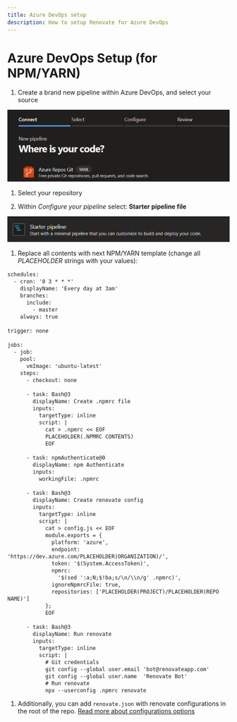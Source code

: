 ```yaml
---
title: Azure DevOps setup
description: How to setup Renovate for Azure DevOps
---
```


# Azure DevOps Setup (for NPM/YARN)

1. Create a brand new pipeline within Azure DevOps, and select your source

![Azure DevOps create new pipeline](assets/images/azure-devops-setup-1.png)

1. Select your repository

1. Within <i>Configure your pipeline</i> select: <b>Starter pipeline file</b>

![Azure DevOps starter pipeline template](assets/images/azure-devops-setup-2.png)

1. Replace all contents with next NPM/YARN template (change all <i>PLACEHOLDER</i> strings with your values):

```
schedules:
  - cron: '0 3 * * *'
    displayName: 'Every day at 3am'
    branches:
      include:
        - master
    always: true

trigger: none

jobs:
  - job:
    pool:
      vmImage: 'ubuntu-latest'
    steps:
      - checkout: none

      - task: Bash@3
        displayName: Create .npmrc file
        inputs:
          targetType: inline
          script: |
            cat > .npmrc << EOF
            PLACEHOLDER(.NPMRC CONTENTS)
            EOF

      - task: npmAuthenticate@0
        displayName: npm Authenticate
        inputs:
          workingFile: .npmrc

      - task: Bash@3
        displayName: Create renovate config
        inputs:
          targetType: inline
          script: |
            cat > config.js << EOF
            module.exports = {
              platform: 'azure',
              endpoint: 'https://dev.azure.com/PLACEHOLDER(ORGANIZATION)/',
              token: '$(System.AccessToken)',
              npmrc:
                '$(sed ':a;N;$!ba;s/\n/\\n/g' .npmrc)',
              ignoreNpmrcFile: true,
              repositories: ['PLACEHOLDER(PROJECT)/PLACEHOLDER(REPO NAME)']
            };
            EOF

      - task: Bash@3
        displayName: Run renovate
        inputs:
          targetType: inline
          script: |
            # Git credentials
            git config --global user.email 'bot@renovateapp.com'
            git config --global user.name  'Renovate Bot'
            # Run renovate
            npx --userconfig .npmrc renovate
```

1. Additionally, you can add `renovate.json` with renovate configurations in the root of the repo. [Read more about configurations options](https://docs.renovatebot.com/configuration-options/)
